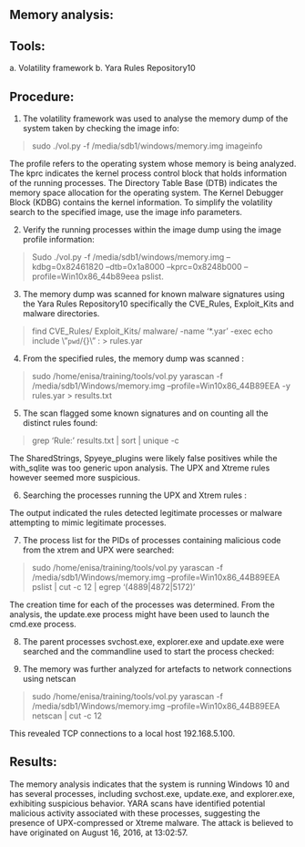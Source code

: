 ## Memory analysis:
## Tools: 
a.	Volatility framework
b.	Yara Rules Repository10 

## Procedure:
1.	The volatility framework was used to analyse the memory dump of the system taken by checking the image info:
> sudo ./vol.py -f /media/sdb1/windows/memory.img imageinfo


The profile refers to the operating system whose memory is being analyzed. The kprc indicates the kernel process control block that holds information of the running processes. The Directory Table Base (DTB) indicates the memory space allocation for the operating system. The Kernel Debugger Block (KDBG) contains the kernel information.
To simplify the volatility search to the specified image, use the image info parameters.

2.	Verify the running processes within the image dump using the image profile information:
> Sudo ./vol.py -f /media/sdb1/windows/memory.img –kdbg=0x82461820 –dtb=0x1a8000 –kprc=0x8248b000 –profile=Win10x86_44b89eea pslist.

 
3.	The memory dump was scanned for known malware signatures using the Yara Rules Repository10 specifically the CVE_Rules, Exploit_Kits and malware directories. 
> find CVE_Rules/ Exploit_Kits/ malware/ -name ‘*.yar’ -exec echo include \”`pwd`/{}\” \: > rules.yar
 
4.	From the specified rules, the memory dump was scanned :
>	sudo /home/enisa/training/tools/vol.py yarascan -f /media/sdb1/Windows/memory.img –profile=Win10x86_44B89EEA -y rules.yar > results.txt
 
5.	The scan flagged some known signatures and on counting all the distinct rules found:
>	grep ‘Rule:’ results.txt | sort | unique -c 

 
The SharedStrings, Spyeye_plugins were likely false positives while the with_sqlite was too generic upon analysis. The UPX and Xtreme rules however seemed more suspicious.

6.	Searching the processes running the UPX and Xtrem rules :
 
The output indicated the rules detected legitimate processes or malware attempting to mimic legitimate processes. 

7.	The process list for the PIDs of processes containing malicious code from the xtrem and UPX were searched:
> sudo /home/enisa/training/tools/vol.py yarascan -f /media/sdb1/Windows/memory.img –profile=Win10x86_44B89EEA pslist | cut -c 12 | egrep ‘(4889|4872|5172)’
 
The creation time for each of the processes was determined. From the analysis, the update.exe process might have been used to launch the cmd.exe process.

8.	The parent processes svchost.exe, explorer.exe and update.exe were searched and the commandline used to start the process checked:
 
9.	The memory was further analyzed for artefacts to network connections using netscan
>	sudo /home/enisa/training/tools/vol.py yarascan -f /media/sdb1/Windows/memory.img –profile=Win10x86_44B89EEA netscan | cut -c 12
 
This revealed TCP connections to a local host 192.168.5.100. 

## Results:
The memory analysis indicates that the system is running Windows 10 and has several processes, including svchost.exe, update.exe, and explorer.exe, exhibiting suspicious behavior. YARA scans have identified potential malicious activity associated with these processes, suggesting the presence of UPX-compressed or Xtreme malware. The attack is believed to have originated on August 16, 2016, at 13:02:57.


